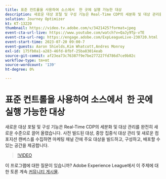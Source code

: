 ```yaml
---
title: 표준 컨트롤을 사용하여 소스에서 ​ 한 곳에 실행 가능한 대상
description: 새로운 대상 포털 및 구성 기능은 Real-Time CDP의 세분화 및 대상 관리를 완전히 새로운 수준으로 끌어 올렸습니다. 사전 빌드된 대상, 중앙 집중식 대상 관리 및 새로운 컴포지션 캔버스를 수집하면 마케팅 채널 간에 주요 대상을 빌드하고, 구성하고, 배포할 수 있는 공간을 제공합니다.
solution: Journey Optimizer
kt: KT-13220
thumbnail: https://video.tv.adobe.com/v/3421425?format=jpeg
event-cta-url-live: https://www.youtube.com/watch?v=QaJy9Tp-vTE
event-cta-url-reg: https://engage.adobe.com/ExpLeagueLive-230720.html
event-start-time: 2023-07-20 09:00-7
event-guests: Aaron Shields,Kim Whatcott,Andres Monroy
exl-id: 175fb0a1-a283-46fd-8fbf-25ba83014eab
source-git-commit: af23ea73c76387f9e7be277227fd786d7ce9b02c
workflow-type: tm+mt
source-wordcount: '139'
ht-degree: 0%

---
```


# 표준 컨트롤을 사용하여 소스에서 &#x200B; 한 곳에 실행 가능한 대상

새로운 대상 포털 및 구성 기능은 Real-Time CDP의 세분화 및 대상 관리를 완전히 새로운 수준으로 끌어 올렸습니다. 사전 빌드된 대상, 중앙 집중식 대상 관리 및 새로운 컴포지션 캔버스를 수집하면 마케팅 채널 간에 주요 대상을 빌드하고, 구성하고, 배포할 수 있는 공간을 제공합니다.

>[!VIDEO](https://video.tv.adobe.com/v/3421425/?quality=12&learn=on)

이 프로그램에 대한 질문이 있습니까? Adobe Experience League에서 이 주제에 대한 토론 계속 [커뮤니티 게시물](https://experienceleaguecommunities.adobe.com/t5/adobe-experience-platform/experience-league-live-post-session-discussion-actionable/m-p/607073#M366).
